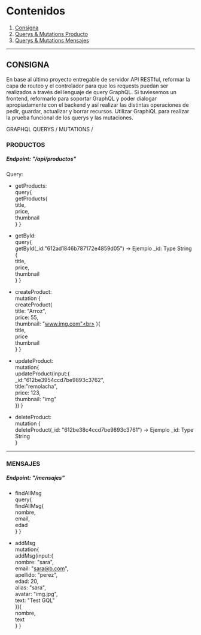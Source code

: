 # Contenidos
1. [Consigna](#consigna)
2. [Querys & Mutations Producto](#producto)
3. [Querys & Mutations Mensajes](#mensajes)
---
## CONSIGNA
<a name="consigna"></a>

En base al último proyecto entregable de servidor API RESTful, reformar la capa de routeo y el controlador para que los requests puedan ser realizados a través del lenguaje de query GraphQL. Si tuviesemos un frontend, reformarlo para soportar GraphQL y poder dialogar apropiadamente con el backend y así realizar las distintas operaciones de pedir, guardar, actualizar y borrar recursos.
Utilizar GraphiQL para realizar la prueba funcional de los querys y las mutaciones.

GRAPHQL QUERYS / MUTATIONS /

### PRODUCTOS
<a name="producto"></a>

##### Endpoint: "/api/productos"

Query:<br>
- getProducts:<br>
query{<br>
  getProducts{<br>
    title,<br>
    price,<br>
    thumbnail<br>
  }
}<br>

- getById:<br>
query{<br>
  getById(_id:"612ad1846b787172e4859d05") -> Ejemplo _id: Type String<br>
  {<br>
    title,<br>
    price,<br>
    thumbnail<br>
  }
}<br>

- createProduct:<br>
mutation {<br>
  createProduct(<br>
    title: "Arroz",<br>
    price: 55,<br>
    thumbnail: "www.img.com"<br>
  ){<br>
    title,<br>
    price<br>
    thumbnail<br>
  }
}<br>

- updateProduct:<br>
mutation{<br>
  updateProduct(input:{<br>
    _id:"612be3954ccd7be9893c3762",<br>
    title:"remolacha",<br>
    price: 123,<br>
    thumbnail: "img"<br>
  })
}<br>

- deleteProduct:<br>
mutation {<br>
  deleteProduct(_id: "612be38c4ccd7be9893c3761") -> Ejemplo _id: Type String<br>
}

---

### MENSAJES
<a name="mensajes"></a>

##### Endpoint: "/mensajes"

- findAllMsg<br>
query{<br>
  findAllMsg{<br>
    nombre,<br>
    email,<br>
    edad<br>
  }
}<br>

- addMsg<br>
mutation{<br>
  addMsg(input:{<br>
    nombre: "sara",<br>
    email: "sara@b.com",<br>
    apellido: "perez",<br>
    edad: 20,<br>
    alias: "sara",<br>
    avatar: "img.jpg",<br>
    text: "Test GQL"<br>
  }){<br>
    nombre,<br>
    text<br>
  }
}<br>
